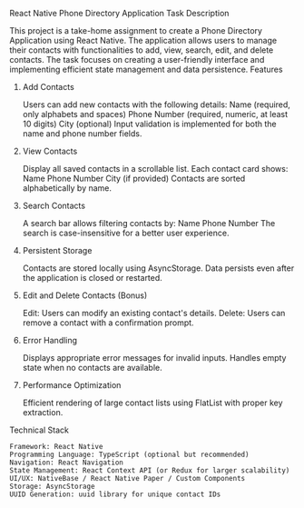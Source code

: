 React Native Phone Directory Application
Task Description

This project is a take-home assignment to create a Phone Directory Application using React Native. The application allows users to manage their contacts with functionalities to add, view, search, edit, and delete contacts. The task focuses on creating a user-friendly interface and implementing efficient state management and data persistence.
Features
1. Add Contacts

    Users can add new contacts with the following details:
        Name (required, only alphabets and spaces)
        Phone Number (required, numeric, at least 10 digits)
        City (optional)
    Input validation is implemented for both the name and phone number fields.

2. View Contacts

    Display all saved contacts in a scrollable list.
    Each contact card shows:
        Name
        Phone Number
        City (if provided)
    Contacts are sorted alphabetically by name.

3. Search Contacts

    A search bar allows filtering contacts by:
        Name
        Phone Number
    The search is case-insensitive for a better user experience.

4. Persistent Storage

    Contacts are stored locally using AsyncStorage.
    Data persists even after the application is closed or restarted.

5. Edit and Delete Contacts (Bonus)

    Edit: Users can modify an existing contact's details.
    Delete: Users can remove a contact with a confirmation prompt.

6. Error Handling

    Displays appropriate error messages for invalid inputs.
    Handles empty state when no contacts are available.

7. Performance Optimization

    Efficient rendering of large contact lists using FlatList with proper key extraction.

Technical Stack

    Framework: React Native
    Programming Language: TypeScript (optional but recommended)
    Navigation: React Navigation
    State Management: React Context API (or Redux for larger scalability)
    UI/UX: NativeBase / React Native Paper / Custom Components
    Storage: AsyncStorage
    UUID Generation: uuid library for unique contact IDs
